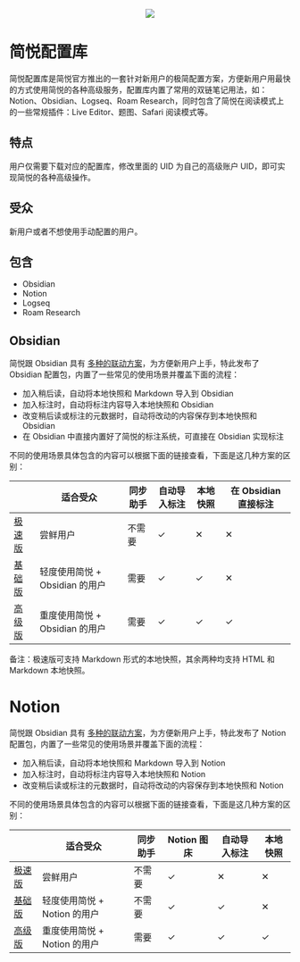 <p align="center"><img src="https://cdn.jsdelivr.net/gh/23784148/upload-images@main/typora/20221003_1664779851.png" /></p>

# 简悦配置库

简悦配置库是简悦官方推出的一套针对新用户的极简配置方案，方便新用户用最快的方式使用简悦的各种高级服务，配置库内置了常用的双链笔记用法，如：Notion、Obsidian、Logseq、Roam Research，同时包含了简悦在阅读模式上的一些常规插件：Live Editor、题图、Safari 阅读模式等。

## 特点

用户仅需要下载对应的配置库，修改里面的 UID 为自己的高级账户 UID，即可实现简悦的各种高级操作。

## 受众

新用户或者不想使用手动配置的用户。

## 包含

- Obsidian
- Notion
- Logseq
- Roam Research

## Obsidian

简悦跟 Obsidian 具有 [多种的联动方案](https://github.com/Kenshin/simpread/discussions?discussions_q=label%3Aobsidian)，为方便新用户上手，特此发布了 Obsidian 配置包，内置了一些常见的使用场景并覆盖下面的流程：

- 加入稍后读，自动将本地快照和 Markdown 导入到 Obsidian
- 加入标注时，自动将标注内容导入本地快照和 Obsidian
- 改变稍后读或标注的元数据时，自动将改动的内容保存到本地快照和 Obsidian
- 在 Obsidian 中直接内置好了简悦的标注系统，可直接在 Obsidian 实现标注

不同的使用场景具体包含的内容可以根据下面的链接查看，下面是这几种方案的区别：

|                                                        | 适合受众                        | 同步助手 | 自动导入标注 | 本地快照 | 在 Obsidian 直接标注 |
| ------------------------------------------------------ | ------------------------------- | -------- | ------------ | -------- | -------------------- |
| [极速版](obsidian%40little/Getting%20Started.md)       | 尝鲜用户                        | 不需要   | ✓            | ✕        | ✕                    |
| [基础版](obsidian%40localrestapi/Getting%20Started.md) | 轻度使用简悦 +  Obsidian 的用户 | 需要     | ✓            | ✓        | ✕                    |
| [高级版](obsidian%40sync/Getting%20Started.md)         | 重度使用简悦 + Obsidian 的用户  | 需要     | ✓            | ✓        | ✓                    |

备注：极速版可支持 Markdown 形式的本地快照，其余两种均支持 HTML 和 Markdown 本地快照。

# Notion

简悦跟 Obsidian 具有 [多种的联动方案](https://github.com/Kenshin/simpread/discussions?discussions_q=label%3Anotion)，为方便新用户上手，特此发布了 Notion 配置包，内置了一些常见的使用场景并覆盖下面的流程：

- 加入稍后读，自动将本地快照和 Markdown 导入到 Notion
- 加入标注时，自动将标注内容导入本地快照和 Notion
- 改变稍后读或标注的元数据时，自动将改动的内容保存到本地快照和 Notion

不同的使用场景具体包含的内容可以根据下面的链接查看，下面是这几种方案的区别：

|                                              | 适合受众                 | 同步助手 | Notion 图床 | 自动导入标注 | 本地快照 |
|----------------------------------------------|----------------------|------|-----------|--------|------|
| [极速版](notion%40base/Getting%20Started.md)    | 尝鲜用户                 | 不需要  | ✓         | ✕      | ✕    |
| [基础版](notion%40enhance/Getting%20Started.md) | 轻度使用简悦 +  Notion 的用户 | 不需要  | ✓         | ✓      | ✕    |
| [高级版](notion%40sync/Getting%20Started.md)    | 重度使用简悦 + Notion 的用户  | 需要   | ✓         | ✓      | ✓    |

